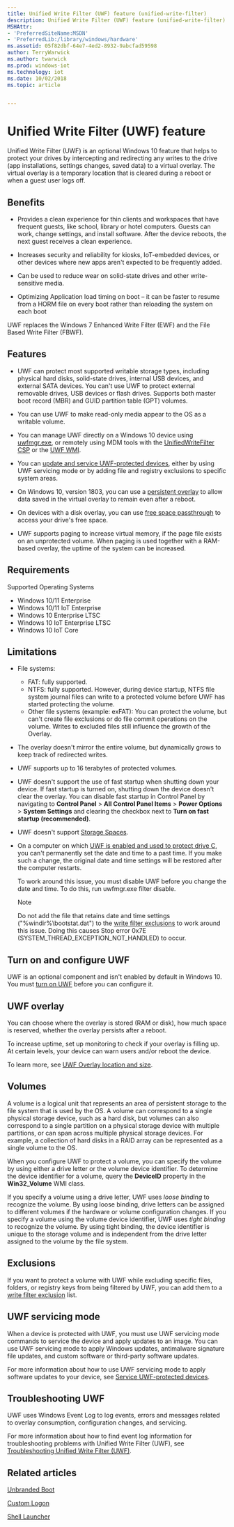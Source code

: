 ```yaml
---
title: Unified Write Filter (UWF) feature (unified-write-filter)
description: Unified Write Filter (UWF) feature (unified-write-filter)
MSHAttr:
- 'PreferredSiteName:MSDN'
- 'PreferredLib:/library/windows/hardware'
ms.assetid: 05f82dbf-64e7-4ed2-8932-9abcfad59598
author: TerryWarwick
ms.author: twarwick
ms.prod: windows-iot
ms.technology: iot
ms.date: 10/02/2018
ms.topic: article


---
```

# Unified Write Filter (UWF) feature

Unified Write Filter (UWF) is an optional Windows 10 feature that helps to protect your drives by intercepting and redirecting any writes to the drive (app installations, settings changes, saved data) to a virtual overlay. The virtual overlay is a temporary location that is cleared during a reboot or when a guest user logs off.

## Benefits

* Provides a clean experience for thin clients and workspaces that have frequent guests, like school, library or hotel computers. Guests can work, change settings, and install software. After the device reboots, the next guest receives a clean experience.

* Increases security and reliability for kiosks, IoT-embedded devices, or other devices where new apps aren't expected to be frequently added.

* Can be used to reduce wear on solid-state drives and other write-sensitive media.

* Optimizing Application load timing on boot – it can be faster to resume from a HORM file on every boot rather than reloading the system on each boot

UWF replaces the Windows 7 Enhanced Write Filter (EWF) and the File Based Write Filter (FBWF).

## Features

* UWF can protect most supported writable storage types, including physical hard disks, solid-state drives, internal USB devices, and external SATA devices. You can't use UWF to protect external removable drives, USB devices or flash drives. Supports both master boot record (MBR) and GUID partition table (GPT) volumes.

* You can use UWF to make read-only media appear to the OS as a writable volume.

* You can manage UWF directly on a Windows 10 device using [uwfmgr.exe](uwfmgrexe.md), or remotely using MDM tools with the [UnifiedWriteFilter CSP](/windows/client-management/mdm/unifiedwritefilter-csp) or the [UWF WMI](uwf-wmi-provider-reference.md).

* You can [update and service UWF-protected devices](service-uwf-protected-devices.md), either by using UWF servicing mode or by adding file and registry exclusions to specific system areas.

* On Windows 10, version 1803, you can use a [persistent overlay](uwfoverlay.md#persistentoverlay) to allow data saved in the virtual overlay to remain even after a reboot.

* On devices with a disk overlay, you can use [free space passthrough](uwfoverlay.md#freespacepassthrough) to access your drive's free space.

* UWF supports paging to increase virtual memory, if the page file exists on an unprotected volume. When paging is used together with a RAM-based overlay, the uptime of the system can be increased.

## Requirements

Supported Operating Systems
- Windows 10/11 Enterprise
- Windows 10/11 IoT Enterprise
- Windows 10 Enterprise LTSC
- Windows 10 IoT Enterprise LTSC
- Windows 10 IoT Core

## Limitations

* File systems:
  * FAT: fully supported.
  * NTFS: fully supported. However, during device startup, NTFS file system journal files can write to a protected volume before UWF has started protecting the volume.
  * Other file systems (example: exFAT): You can protect the volume, but can't create file exclusions or do file commit operations on the volume. Writes to excluded files still influence the growth of the Overlay.

* The overlay doesn't mirror the entire volume, but dynamically grows to keep track of redirected writes.

* UWF supports up to 16 terabytes of protected volumes.

* UWF doesn't support the use of fast startup when shutting down your device. If fast startup is turned on, shutting down the device doesn't clear the overlay. You can disable fast startup in Control Panel by navigating to **Control Panel** &gt; **All Control Panel Items** &gt; **Power Options** &gt; **System Settings** and clearing the checkbox next to **Turn on fast startup (recommended)**.

* UWF doesn't support [Storage Spaces](/previous-versions/windows/it-pro/windows-server-2012-R2-and-2012/hh831739(v=ws.11)).

* On a computer on which [UWF is enabled and used to protect drive C](./uwf-turnonuwf.md#turn-on-uwf-on-a-running-pc), you can't permanently set the date and time to a past time. If you make such a change, the original date and time settings will be restored after the computer restarts.

  To work around this issue, you must disable UWF before you change the date and time. To do this, run uwfmgr.exe filter disable.

  > [!Note]
  > Do not add the file that retains date and time settings ("%windir%\bootstat.dat") to the [write filter exclusions](./uwfexclusions.md) to work around this issue. Doing this causes Stop error 0x7E (SYSTEM_THREAD_EXCEPTION_NOT_HANDLED) to occur.

## Turn on and configure UWF

UWF is an optional component and isn't enabled by default in Windows 10. You must [turn on UWF](uwf-turnonuwf.md) before you can configure it. 

## UWF overlay

You can choose where the overlay is stored (RAM or disk), how much space is reserved, whether the overlay persists after a reboot.

To increase uptime, set up monitoring to check if your overlay is filling up. At certain levels, your device can warn users and/or reboot the device.

To learn more, see [UWF Overlay location and size](uwfoverlay.md).

## Volumes

A volume is a logical unit that represents an area of persistent storage to the file system that is used by the OS. A volume can correspond to a single physical storage device, such as a hard disk, but volumes can also correspond to a single partition on a physical storage device with multiple partitions, or can span across multiple physical storage devices. For example, a collection of hard disks in a RAID array can be represented as a single volume to the OS.

When you configure UWF to protect a volume, you can specify the volume by using either a drive letter or the volume device identifier. To determine the device identifier for a volume, query the **DeviceID** property in the **Win32\_Volume** WMI class.

If you specify a volume using a drive letter, UWF uses *loose binding* to recognize the volume. By using loose binding, drive letters can be assigned to different volumes if the hardware or volume configuration changes. If you specify a volume using the volume device identifier, UWF uses *tight binding* to recognize the volume. By using tight binding, the device identifier is unique to the storage volume and is independent from the drive letter assigned to the volume by the file system.

## Exclusions

If you want to protect a volume with UWF while excluding specific files, folders, or registry keys from being filtered by UWF, you can add them to a [write filter exclusion](uwfexclusions.md) list.

## UWF servicing mode

When a device is protected with UWF, you must use UWF servicing mode commands to service the device and apply updates to an image. You can use UWF servicing mode to apply Windows updates, antimalware signature file updates, and custom software or third-party software updates.

For more information about how to use UWF servicing mode to apply software updates to your device, see [Service UWF-protected devices](service-uwf-protected-devices.md).

## Troubleshooting UWF

UWF uses Windows Event Log to log events, errors and messages related to overlay consumption, configuration changes, and servicing.

For more information about how to find event log information for troubleshooting problems with Unified Write Filter (UWF), see [Troubleshooting Unified Write Filter (UWF)](uwftroubleshooting.md).

## Related articles

[Unbranded Boot](unbranded-boot.md)

[Custom Logon](custom-logon.md)

[Shell Launcher](shell-launcher.md)
